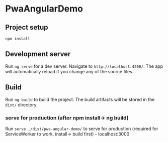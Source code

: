 # PwaAngularDemo

## Project setup
```
npm install
```

## Development server

Run `ng serve` for a dev server. Navigate to `http://localhost:4200/`. The app will automatically reload if you change any of the source files.

## Build

Run `ng build` to build the project. The build artifacts will be stored in the `dist/` directory.

### serve for production (after npm install-> ng build)

Run `serve ./dist/pwa-angular-demo/` to serve for production (required for ServiceWorker to work, install-> build first) - localhost:3000 
